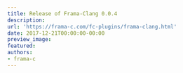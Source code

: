 ```yaml
---
title: Release of Frama-Clang 0.0.4
description:
url: 'https://frama-c.com/fc-plugins/frama-clang.html'
date: 2017-12-21T00:00:00-00:00
preview_image:
featured:
authors:
- frama-c
---
```



